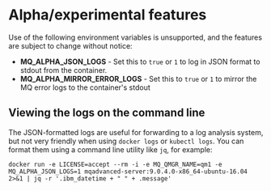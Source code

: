 Alpha/experimental features
===========================
Use of the following environment variables is unsupported, and the features are subject to change without notice:

* **MQ_ALPHA_JSON_LOGS** - Set this to `true` or `1` to log in JSON format to stdout from the container.
* **MQ_ALPHA_MIRROR_ERROR_LOGS** - Set this to `true` or `1` to mirror the MQ error logs to the container's stdout

## Viewing the logs on the command line
The JSON-formatted logs are useful for forwarding to a log analysis system, but not very friendly when using `docker logs` or `kubectl logs`.  You can format them using a command line utility like `jq`, for example:

```
docker run -e LICENSE=accept --rm -i -e MQ_QMGR_NAME=qm1 -e MQ_ALPHA_JSON_LOGS=1 mqadvanced-server:9.0.4.0-x86_64-ubuntu-16.04 2>&1 | jq -r '.ibm_datetime + " " + .message'
```
